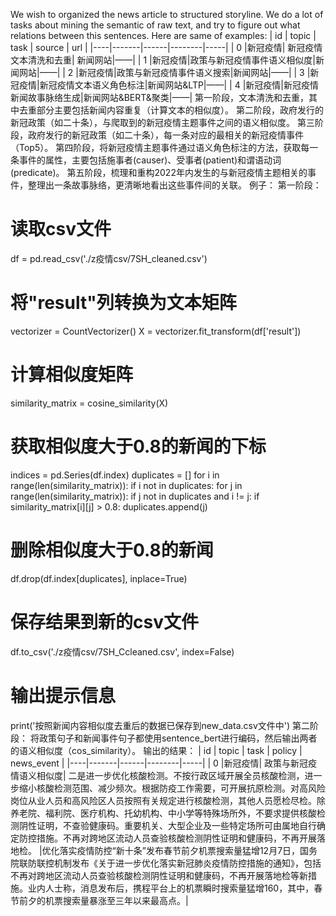 We wish to organized the news article to structured storyline.
We do a lot of tasks about mining the semantic of raw text, and try to figure out what relations between this sentences.
Here are same of examples:
| id | topic | task | source | url |
|----|-------|------|--------|-----|
| 0 |新冠疫情| 新冠疫情文本清洗和去重| 新闻网站|——|
| 1 |新冠疫情|政策与新冠疫情事件语义相似度|新闻网站|——|
| 2 |新冠疫情|政策与新冠疫情事件语义搜索|新闻网站|——|
| 3 |新冠疫情|新冠疫情文本语义角色标注|新闻网站&LTP|——|
| 4 |新冠疫情|新冠疫情新闻故事脉络生成|新闻网站&BERT&聚类|——|
第一阶段，文本清洗和去重，其中去重部分主要包括新闻内容重复（计算文本的相似度）。
第二阶段，政府发行的新冠政策（如二十条），与爬取到的新冠疫情主题事件之间的语义相似度。
第三阶段，政府发行的新冠政策（如二十条），每一条对应的最相关的新冠疫情事件（Top5）。
第四阶段，将新冠疫情主题事件通过语义角色标注的方法，获取每一条事件的属性，主要包括施事者(causer)、受事者(patient)和谓语动词(predicate)。
第五阶段，梳理和重构2022年内发生的与新冠疫情主题相关的事件，整理出一条故事脉络，更清晰地看出这些事件间的关联。
例子：
第一阶段：
# 读取csv文件
df = pd.read_csv('./z疫情csv/7SH_cleaned.csv')

# 将"result"列转换为文本矩阵
vectorizer = CountVectorizer()
X = vectorizer.fit_transform(df['result'])

# 计算相似度矩阵
similarity_matrix = cosine_similarity(X)

# 获取相似度大于0.8的新闻的下标
indices = pd.Series(df.index)
duplicates = []
for i in range(len(similarity_matrix)):
    if i not in duplicates:
        for j in range(len(similarity_matrix)):
            if j not in duplicates and i != j:
                if similarity_matrix[i][j] > 0.8:
                    duplicates.append(j)

# 删除相似度大于0.8的新闻
df.drop(df.index[duplicates], inplace=True)

# 保存结果到新的csv文件
df.to_csv('./z疫情csv/7SH_Ccleaned.csv', index=False)

# 输出提示信息
print('按照新闻内容相似度去重后的数据已保存到new_data.csv文件中')
第二阶段：
将政策句子和新闻事件句子都使用sentence_bert进行编码，然后输出两者的语义相似度（cos_similarity）。
输出的结果：
| id | topic | task | policy | news_event |
|----|-------|------|--------|-----|
| 0 |新冠疫情| 政策与新冠疫情语义相似度| 二是进一步优化核酸检测。不按行政区域开展全员核酸检测，进一步缩小核酸检测范围、减少频次。根据防疫工作需要，可开展抗原检测。对高风险岗位从业人员和高风险区人员按照有关规定进行核酸检测，其他人员愿检尽检。除养老院、福利院、医疗机构、托幼机构、中小学等特殊场所外，不要求提供核酸检测阴性证明，不查验健康码。重要机关、大型企业及一些特定场所可由属地自行确定防控措施。不再对跨地区流动人员查验核酸检测阴性证明和健康码，不再开展落地检。 |优化落实疫情防控“新十条”发布春节前夕机票搜索量猛增12月7日，国务院联防联控机制发布《关于进一步优化落实新冠肺炎疫情防控措施的通知》，包括不再对跨地区流动人员查验核酸检测阴性证明和健康码，不再开展落地检等新措施。业内人士称，消息发布后，携程平台上的机票瞬时搜索量猛增160，其中，春节前夕的机票搜索量暴涨至三年以来最高点。|
